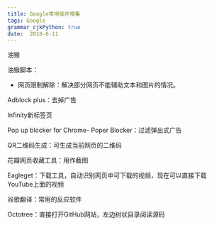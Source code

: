 ```yaml
---
title: Google常用插件搜集
tags: Google
grammar_cjkPython: true
date:  2018-6-11
---
```



油猴

油猴脚本：
- 网页限制解除：解决部分网页不能辅助文本和图片的情况。
	
Adblock plus：去掉广告

Infinity新标签页
	
Pop up blocker for Chrome- Poper Blocker：过滤弹出式广告

QR二维码生成：可生成当前网页的二维码

花瓣网页收藏工具：用作截图

Eagleget：下载工具，自动识别网页中可下载的视频，现在可以直接下载YouTube上面的视频

谷歌翻译：常用的反应软件

Octotree：直接打开GitHub网站，左边树状目录阅读源码
	

